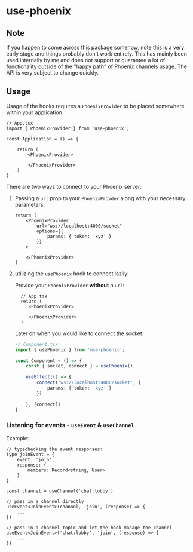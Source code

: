 # use-phoenix

## Note
If you happen to come across this package somehow, note this is a very early stage and things probably don't work entirely. This has mainly been used internally by me and does not support or guarantee a lot of functionality outside of the "happy path" of Phoenix channels usage. The API is very subject to change quickly.

## Usage
Usage of the hooks requires a `PhoenixProvider` to be placed somewhere within your application
```tsx
// App.tsx
import { PhoenixProvider } from 'use-phoenix';

const Application = () => {

	return (
		<PhoenixProvider>

		</PhoenixProvider>
	)
}
```

There are two ways to connect to your Phoenix server:

1. Passing a `url` prop to your `PhoenixProvder` along with your necessary parameters:
	```tsx
	return (
		<PhoenixProvider
			url="ws://localhost:4000/socket"
			options={{ 
				params: { token: 'xyz' }
			}}
		>

		</PhoenixProvider>
	)
	```
2. utilizing the `usePhoenix` hook to connect lazily:

	Provide your `PhoenixProvider` **without** a `url`:
   ```tsx
	 // App.tsx
	 return (
		<PhoenixProvider>

		</PhoenixProvider>
	 )
	 ```
	Later on when you would like to connect the socket:
	```ts
	// Component.tsx
	import { usePhoenix } from 'use-phoenix';

	const Component = () => {
		const { socket, connect } = usePhoenix();

		useEffect(() => {
			connect('ws://localhost:4000/socket', {
				params: { token: 'xyz' }
			})

		}, [connect])
	}
	```
### Listening for events - `useEvent` & `useChannel`
Example:
```tsx
// typechecking the event responses:
type joinEvent = {
	event: 'join',
	response: {
		members: Record<string, User>
	}
}

const channel = useChannel('chat:lobby')

// pass in a channel directly
useEvent<JoinEvent>(channel, 'join', (response) => {
	...
})

// pass in a channel topic and let the hook manage the channel
useEvent<JoinEvent>('chat:lobby', 'join', (response) => {
	...
})
```
